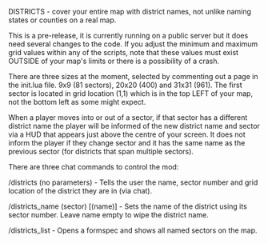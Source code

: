 DISTRICTS - cover your entire map with district names, not unlike naming states or counties on a real map.

This is a pre-release, it is currently running on a public server but it does need several changes to the code. If you adjust the minimum and maximum grid values within any of the scripts, note that these values must exist OUTSIDE of your map's limits or there is a possibility of a crash.

There are three sizes at the moment, selected by commenting out a page in the init.lua file. 9x9 (81 sectors), 20x20 (400) and 31x31 (961). The first sector is located in grid location (1,1) which is in the top LEFT of your map, not the bottom left as some might expect.

When a player moves into or out of a sector, if that sector has a different district name the player will be informed of the new district name and sector via a HUD that appears just above the centre of your screen. It does not inform the player if they change sector and it has the same name as the previous sector (for districts that span multiple sectors).

There are three chat commands to control the mod:

/districts (no parameters) - Tells the user the name, sector number and grid location of the district they are in (via chat).

/districts_name (sector) [(name)] - Sets the name of the district using its sector number. Leave name empty to wipe the district name.

/districts_list - Opens a formspec and shows all named sectors on the map.
